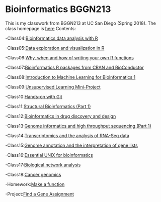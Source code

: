 # Bioinformatics BGGN213


This is my classwork from BGGN213 at UC San Diego (Spring 2018). 
The class homepage is [here](https://avaladezucsd.github.io/bggn213/)
Contents:

-Class04:[Bioinformatics data analysis with R ](url)

-Class05:[Data exploration and visualization in R ](url)

-Class06:[Why, when and how of writing your own R functions ](url)

-Class07:[Bioinformatics R packages from CRAN and BioConductor ](https://github.com/avaladezucsd/bggn213/blob/master/BGGN21320180425/Class_7.md)

-Class08:[Introduction to Machine Learning for Bioinformatics 1 ](https://github.com/avaladezucsd/bggn213/blob/master/BGGN21320180427/BGGN21320180427inclass.md)

-Class09:[Unsupervised Learning Mini-Project ](https://github.com/avaladezucsd/bggn213/blob/master/BGGN21320180502/Lecture%209%20Unsupervised.Rmd)

-Class10:[Hands-on with Git ](url)

-Class11:[Structural Bioinformatics (Part 1) ](https://github.com/avaladezucsd/bggn213/blob/master/BGGN21320180509/Class11.md)

-Class12:[Bioinformatics in drug discovery and design ](url)

-Class13:[Genome informatics and high throughput sequencing (Part 1) ](https://github.com/avaladezucsd/bggn213/blob/master/BGGN21320180516/BGGN21320180516.md)

-Class14:[Transcriptomics and the analysis of RNA-Seq data ](https://github.com/avaladezucsd/bggn213/blob/master/BGGN21320180518/Lecture14.md)

-Class15:[Genome annotation and the interpretation of gene lists ](https://github.com/avaladezucsd/bggn213/blob/master/BGGN21320180523/Lecture15.md)

-Class16:[Essential UNIX for bioinformatics ](url)

-Class17:[Biological network analysis ](https://github.com/avaladezucsd/bggn213/blob/master/BGGN21320180530/Lecture17.md)

-Class18:[Cancer genomics ](https://github.com/avaladezucsd/bggn213/blob/master/BGGN21320180601/Lecture18.md)

-Homework:[Make a function](url)

-Project:[Find a Gene Assignment](https://github.com/avaladezucsd/bggn213/blob/master/BGGN21320180605/GeneAssignment.md)
